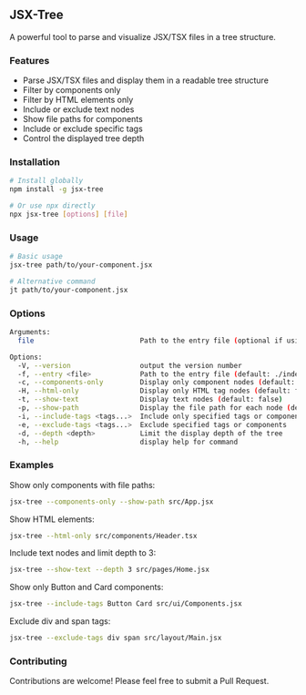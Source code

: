 ## JSX-Tree

A powerful tool to parse and visualize JSX/TSX files in a tree structure.

### Features

- Parse JSX/TSX files and display them in a readable tree structure
- Filter by components only
- Filter by HTML elements only
- Include or exclude text nodes
- Show file paths for components
- Include or exclude specific tags
- Control the displayed tree depth

### Installation

```bash
# Install globally
npm install -g jsx-tree

# Or use npx directly
npx jsx-tree [options] [file]
```

### Usage

```bash
# Basic usage
jsx-tree path/to/your-component.jsx

# Alternative command
jt path/to/your-component.jsx
```

### Options

```bash
Arguments:
  file                          Path to the entry file (optional if using -e or default file exists)

Options:
  -V, --version                 output the version number
  -f, --entry <file>            Path to the entry file (default: ./index.jsx or ./index.tsx)
  -c, --components-only         Display only component nodes (default: false)
  -H, --html-only               Display only HTML tag nodes (default: false)
  -t, --show-text               Display text nodes (default: false)
  -p, --show-path               Display the file path for each node (default: false)
  -i, --include-tags <tags...>  Include only specified tags or components
  -e, --exclude-tags <tags...>  Exclude specified tags or components
  -d, --depth <depth>           Limit the display depth of the tree
  -h, --help                    display help for command
```

### Examples

Show only components with file paths:

```bash
jsx-tree --components-only --show-path src/App.jsx
```

Show HTML elements:

```bash
jsx-tree --html-only src/components/Header.tsx
```

Include text nodes and limit depth to 3:

```bash
jsx-tree --show-text --depth 3 src/pages/Home.jsx
```

Show only Button and Card components:

```bash
jsx-tree --include-tags Button Card src/ui/Components.jsx
```

Exclude div and span tags:

```bash
jsx-tree --exclude-tags div span src/layout/Main.jsx
```

### Contributing

Contributions are welcome! Please feel free to submit a Pull Request.
